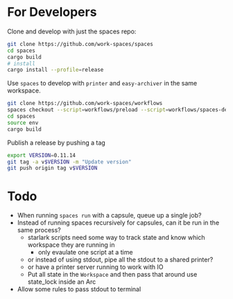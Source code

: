 # For Developers

Clone and develop with just the spaces repo:

```sh
git clone https://github.com/work-spaces/spaces
cd spaces
cargo build
# install
cargo install --profile=release
```

Use `spaces` to develop with `printer` and `easy-archiver` in the same workspace.

```sh
git clone https://github.com/work-spaces/workflows
spaces checkout --script=workflows/preload --script=workflows/spaces-develop --name=spaces-updates
cd spaces
source env
cargo build
```

Publish a release by pushing a tag

```sh
export VERSION=0.11.14
git tag -a v$VERSION -m "Update version"
git push origin tag v$VERSION
```

# Todo

- When running `spaces run` with a capsule, queue up a single job?
- Instead of running spaces recursively for capsules, can it be run in the same process?
  - starlark scripts need some way to track state and know which workspace they are running in
    - only evaulate one script at a time
  - or instead of using stdout, pipe all the stdout to a shared printer?
  - or have a printer server running to work with IO
  - Put all state in the `Workspace` and then pass that around use state_lock inside an Arc
- Allow some rules to pass stdout to terminal
